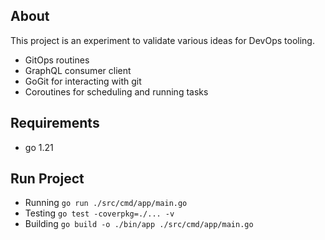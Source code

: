 ## About

This project is an experiment to validate various ideas for DevOps tooling.
- GitOps routines
- GraphQL consumer client
- GoGit for interacting with git
- Coroutines for scheduling and running tasks

## Requirements
- go 1.21

## Run Project

- Running `go run ./src/cmd/app/main.go`
- Testing `go test -coverpkg=./... -v`
- Building `go build -o ./bin/app ./src/cmd/app/main.go`


